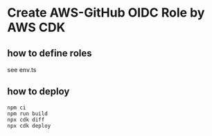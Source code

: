 # Create AWS-GitHub OIDC Role by AWS CDK

## how to define roles

see env.ts

## how to deploy

```
npm ci
npm run build
npx cdk diff
npx cdk deploy
```
